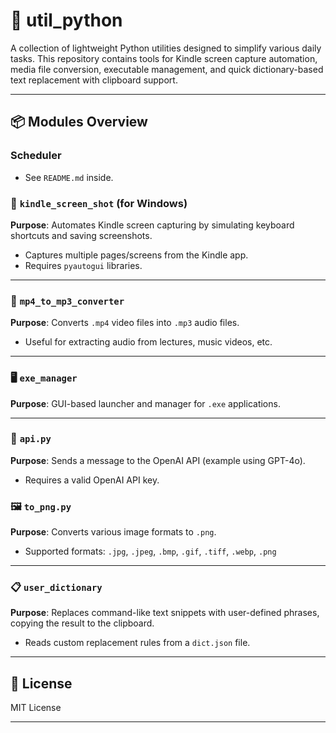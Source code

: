 # 🧰 util_python

A collection of lightweight Python utilities designed to simplify various daily tasks. This repository contains tools for Kindle screen capture automation, media file conversion, executable management, and quick dictionary-based text replacement with clipboard support.

---

## 📦 Modules Overview


### Scheduler
- See `README.md` inside.

### 📸 `kindle_screen_shot` (for Windows)
**Purpose**: Automates Kindle screen capturing by simulating keyboard shortcuts and saving screenshots.

- Captures multiple pages/screens from the Kindle app.
- Requires `pyautogui` libraries.

---

### 🎵 `mp4_to_mp3_converter`
**Purpose**: Converts `.mp4` video files into `.mp3` audio files.

- Useful for extracting audio from lectures, music videos, etc.

---

### 🖥️ `exe_manager`
**Purpose**: GUI-based launcher and manager for `.exe` applications.

---

### 🤖 `api.py`
**Purpose**: Sends a message to the OpenAI API (example using GPT-4o).

- Requires a valid OpenAI API key.


### 🖼️ `to_png.py`
**Purpose**: Converts various image formats to `.png`.

- Supported formats: `.jpg`, `.jpeg`, `.bmp`, `.gif`, `.tiff`, `.webp`, `.png`

---


### 📋 `user_dictionary`
**Purpose**: Replaces command-like text snippets with user-defined phrases, copying the result to the clipboard.

- Reads custom replacement rules from a `dict.json` file.



---

## 📄 License

MIT License

---



